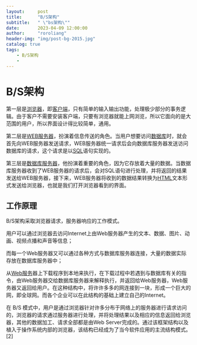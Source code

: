 ```yaml
---
layout:     post
title:      "B/S架构"
subtitle:   " \"bs架构\""
date:       2023-04-09 12:00:00
author:     "roroliang"
header-img: "img/post-bg-2015.jpg"
catalog: true
tags:
    - B/S架构
    - 
---
```




# B/S架构

第一层是[浏览器](https://baike.baidu.com/item/浏览器/213911?fromModule=lemma_inlink)，即[客户端](https://baike.baidu.com/item/客户端/101081?fromModule=lemma_inlink)，只有简单的输入输出功能，处理极少部分的事务逻辑。由于客户不需要安装客户端，只要有浏览器就能上网浏览，所以它面向的是大范围的用户，所以界面设计得比较简单，通用。

第二层是[WEB服务器](https://baike.baidu.com/item/WEB服务器/8390210?fromModule=lemma_inlink)，扮演着信息传送的角色。当用户想要访问[数据库](https://baike.baidu.com/item/数据库/103728?fromModule=lemma_inlink)时，就会首先向WEB服务器发送请求，WEB服务器统一请求后会向数据库服务器发送访问数据库的请求，这个请求是以[SQL](https://baike.baidu.com/item/SQL/86007?fromModule=lemma_inlink)语句实现的。

第三层是[数据库服务器](https://baike.baidu.com/item/数据库服务器/613818?fromModule=lemma_inlink)，他扮演着重要的角色，因为它存放着大量的数据。当数据库服务器收到了WEB服务器的请求后，会对SQL语句进行处理，并将返回的结果发送给WEB服务器，接下来，WEB服务器将收到的数据结果转换为[HTML](https://baike.baidu.com/item/HTML/97049?fromModule=lemma_inlink)文本形式发送给浏览器，也就是我们打开浏览器看到的界面。

## 工作原理

B/S架构采取浏览器请求，服务器响应的工作模式。

用户可以通过浏览器去访问Internet上由Web服务器产生的文本、数据、图片、动画、视频点播和声音等信息；

而每一个Web服务器又可以通过各种方式与数据库服务器连接，大量的数据实际存放在数据库服务器中；

从[Web服务](https://baike.baidu.com/item/Web服务/2837593?fromModule=lemma_inlink)器上下载程序到本地来执行，在下载过程中若遇到与数据库有关的指令，由Web服务器交给数据库服务器来解释执行，并返回给Web服务器，Web服务器又返回给用户。在这种结构中，将许许多多的网连接到一块，形成一个巨大的网，即全球网。而各个企业可以在此结构的基础上建立自己的Internet。

在 B/S 模式中，用户是通过浏览器针对许多分布于网络上的服务器进行请求访问的，浏览器的请求通过服务器进行处理，并将处理结果以及相应的信息返回给浏览器，其他的数据加工、请求全部都是由Web Server完成的。通过该框架结构以及植入于操作系统内部的浏览器，该结构已经成为了当今软件应用的主流结构模式。 [2] 